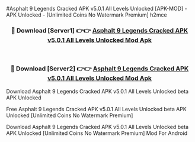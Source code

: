 #Asphalt 9 Legends Cracked APK v5.0.1 All Levels Unlocked [APK-MOD] - APK Unlocked - [Unlimited Coins No Watermark Premium] h2mce



<div align="center">

<h3>🔴 Download [Server1] 👉👉 <a href="https://momento.my/?title=Asphalt_9_Legends_Cracked_APK_v5.0.1_All_Levels_Unlocked">Asphalt 9 Legends Cracked APK v5.0.1 All Levels Unlocked Mod Apk</a></h3><br>

<h3>🔴 Download [Server2] 👉👉 <a href="https://momento.my/?title=Asphalt_9_Legends_Cracked_APK_v5.0.1_All_Levels_Unlocked">Asphalt 9 Legends Cracked APK v5.0.1 All Levels Unlocked Mod Apk</a></h3>
</div>



Download Asphalt 9 Legends Cracked APK v5.0.1 All Levels Unlocked beta APK Unlocked

Free Asphalt 9 Legends Cracked APK v5.0.1 All Levels Unlocked beta APK Unlocked [Unlimited Coins No Watermark Premium]

Download Asphalt 9 Legends Cracked APK v5.0.1 All Levels Unlocked beta APK Unlocked [Unlimited Coins No Watermark Premium] Mod For Android
